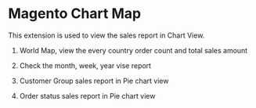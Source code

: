 # Magento Chart Map
This extension is used to view the sales report in Chart View. 

1) World Map,  view the every country order count and total sales amount

2) Check the month, week, year vise report

3) Customer Group sales report in Pie chart view

4) Order status sales report in Pie chart view
